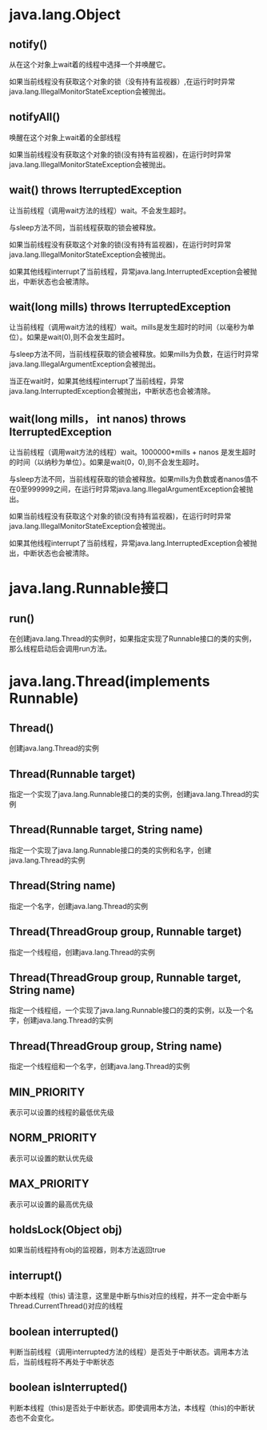 # java.lang.Object

## notify()
从在这个对象上wait着的线程中选择一个并唤醒它。

如果当前线程没有获取这个对象的锁（没有持有监视器）,在运行时时异常java.lang.IllegalMonitorStateException会被抛出。

## notifyAll()
唤醒在这个对象上wait着的全部线程

如果当前线程没有获取这个对象的锁(没有持有监视器)，在运行时时异常java.lang.IllegalMonitorStateException会被抛出。

## wait() throws IterruptedException
让当前线程（调用wait方法的线程）wait。不会发生超时。

与sleep方法不同，当前线程获取的锁会被释放。

如果当前线程没有获取这个对象的锁(没有持有监视器)，在运行时时异常java.lang.IllegalMonitorStateException会被抛出。

如果其他线程interrupt了当前线程，异常java.lang.InterruptedException会被抛出，中断状态也会被清除。

## wait(long mills) throws IterruptedException
让当前线程（调用wait方法的线程）wait。mills是发生超时的时间（以毫秒为单位）。如果是wait(0),则不会发生超时。

与sleep方法不同，当前线程获取的锁会被释放。如果mills为负数，在运行时异常java.lang.IllegalArgumentException会被抛出。

当正在wait时，如果其他线程interrupt了当前线程，异常java.lang.InterruptedException会被抛出，中断状态也会被清除。

## wait(long mills， int nanos) throws IterruptedException
让当前线程（调用wait方法的线程）wait。1000000*mills + nanos 是发生超时的时间（以纳秒为单位）。如果是wait(0，0),则不会发生超时。

与sleep方法不同，当前线程获取的锁会被释放。如果mills为负数或者nanos值不在0至999999之间，在运行时异常java.lang.IllegalArgumentException会被抛出。

如果当前线程没有获取这个对象的锁(没有持有监视器)，在运行时时异常java.lang.IllegalMonitorStateException会被抛出。

如果其他线程interrupt了当前线程，异常java.lang.InterruptedException会被抛出，中断状态也会被清除。

# java.lang.Runnable接口

## run()
在创建java.lang.Thread的实例时，如果指定实现了Runnable接口的类的实例，那么线程启动后会调用run方法。

# java.lang.Thread(implements Runnable)

## Thread()
创建java.lang.Thread的实例

## Thread(Runnable target)
指定一个实现了java.lang.Runnable接口的类的实例，创建java.lang.Thread的实例

## Thread(Runnable target, String name)
指定一个实现了java.lang.Runnable接口的类的实例和名字，创建java.lang.Thread的实例

## Thread(String name)
指定一个名字，创建java.lang.Thread的实例

## Thread(ThreadGroup group, Runnable target)
指定一个线程组，创建java.lang.Thread的实例

## Thread(ThreadGroup group, Runnable target, String name)
指定一个线程组，一个实现了java.lang.Runnable接口的类的实例，以及一个名字，创建java.lang.Thread的实例

## Thread(ThreadGroup group, String name)
指定一个线程组和一个名字，创建java.lang.Thread的实例

## MIN_PRIORITY
表示可以设置的线程的最低优先级

## NORM_PRIORITY
表示可以设置的默认优先级

## MAX_PRIORITY
表示可以设置的最高优先级

## holdsLock(Object obj)
如果当前线程持有obj的监视器，则本方法返回true

## interrupt()
中断本线程（this)
请注意，这里是中断与this对应的线程，并不一定会中断与Thread.CurrentThread()对应的线程

## boolean interrupted()
判断当前线程（调用interrupted方法的线程）是否处于中断状态。调用本方法后，当前线程将不再处于中断状态

## boolean isInterrupted()
判断本线程（this)是否处于中断状态。即使调用本方法，本线程（this)的中断状态也不会变化。
